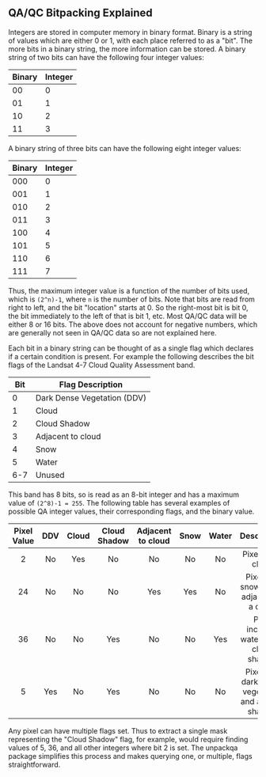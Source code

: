 ## QA/QC Bitpacking Explained

Integers are stored in computer memory in binary format. Binary is a string of values which are either 0 or 1, with each place referred to as a "bit". The more bits in a binary string, the more information can be stored. A binary string of two bits can have the following four integer values:

|Binary | Integer |
|-------|---------|
| 00    | 0       |
| 01    | 1       |
| 10    | 2       |
| 11    | 3       |

A binary string of three bits can have the following eight integer values:

| Binary | Integer |
|--------|---------|
| 000    | 0       |
| 001    | 1       |
| 010    | 2       |
| 011    | 3       |
| 100    | 4       |
| 101    | 5       |
| 110    | 6       |
| 111    | 7       |

Thus, the maximum integer value is a function of the number of bits used, which is `(2^n)-1`, where `n` is the number of bits. Note that bits are read from right to left, and the bit "location" starts at 0. So the right-most bit is bit 0, the bit immediately to the left of that is bit 1, etc. Most QA/QC data will be either 8 or 16 bits. The above does not account for negative numbers, which are generally not seen in QA/QC data so are not explained here.  

Each bit in a binary string can be thought of as a single flag which declares if a certain condition is present. For example the following describes the bit flags of the Landsat 4-7 Cloud Quality Assessment band.

| Bit | Flag Description            |
|-----|-----------------------------|
| 0   | Dark Dense Vegetation (DDV) |
| 1   | Cloud                       |
| 2   | Cloud Shadow                |
| 3   | Adjacent to cloud           |
| 4   | Snow                        |
| 5   | Water                       |
| 6-7 | Unused                      |

This band has 8 bits, so is read as an 8-bit integer and has a maximum value of `(2^8)-1 = 255`. The following table has several examples of possible QA integer values, their corresponding flags, and the binary value.

| Pixel Value | DDV | Cloud | Cloud Shadow | Adjacent to cloud | Snow | Water |                     Description                    |  Binary  |
|:-----------:|:---:|:-----:|:------------:|:-----------------:|:----:|:-----:|:--------------------------------------------------:|:--------:|
|      2      |  No |  Yes  |      No      |         No        |  No  |   No  |                  Pixel has a cloud                 | 00000010 |
|      24     |  No |   No  |      No      |        Yes        |  Yes |   No  |      Pixel has snow and is adjacent to a cloud     | 00011000 |
|      36     |  No |   No  |      Yes     |         No        |  No  |  Yes  |       Pixel includes water and a cloud shadow      | 00100100 |
|      5      | Yes |   No  |      Yes     |         No        |  No  |   No  | Pixel had dark dense vegetation and a cloud shadow | 00000101 |

Any pixel can have multiple flags set. Thus to extract a single mask representing the "Cloud Shadow" flag, for example, would require finding values of 5, 36, and all other integers where bit 2 is set. The unpackqa package simplifies this process and makes querying one, or multiple, flags straightforward. 
